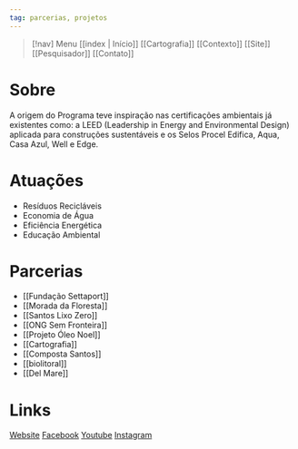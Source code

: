 ```yaml
---
tag: parcerias, projetos
---
```

> [!nav]  Menu
> [[index | Início]]  [[Cartografia]]  [[Contexto]]  [[Site]]  [[Pesquisador]]  [[Contato]]
# Sobre

A origem do Programa teve inspiração nas certificações ambientais já existentes como: a LEED (Leadership in Energy and Environmental Design) aplicada para construções sustentáveis e os Selos Procel Edifica, Aqua, Casa Azul, Well e Edge.

# Atuações

- Resíduos Recicláveis
- Economia de Água
- Eficiência Energética
- Educação Ambiental

# Parcerias

- [[Fundação Settaport]]
- [[Morada da Floresta]]
- [[Santos Lixo Zero]]
- [[ONG Sem Fronteira]]
- [[Projeto Óleo Noel]]
- [[Cartografia]]
- [[Composta Santos]]
- [[biolitoral]]
- [[Del Mare]]

# Links

[Website](https://condominiosustentavel.eco.br/)
[Facebook](https://www.facebook.com/condominiosustentavel/)
[Youtube](https://www.youtube.com/channel/UCEvSSKLZ794-bt8JcGLtvig)
[Instagram](https://www.instagram.com/condominio_sustentavel/)

